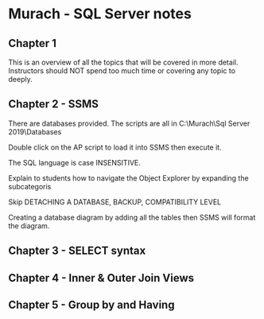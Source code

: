 # Murach - SQL Server notes

## Chapter 1 

This is an overview of all the topics that will be covered in more detail. Instructors should NOT spend too much time or covering any topic to deeply.

## Chapter 2 - SSMS

There are databases provided. The scripts are all in C:\Murach\Sql Server 2019\Databases

Double click on the AP script to load it into SSMS then execute it.

The SQL language is case INSENSITIVE.

Explain to students how to navigate the Object Explorer by expanding the subcategoris

Skip DETACHING A DATABASE, BACKUP, COMPATIBILITY LEVEL

Creating a database diagram by adding all the tables then SSMS will format the diagram.

## Chapter 3 - SELECT syntax

## Chapter 4 - Inner & Outer Join Views

## Chapter 5 - Group by and Having